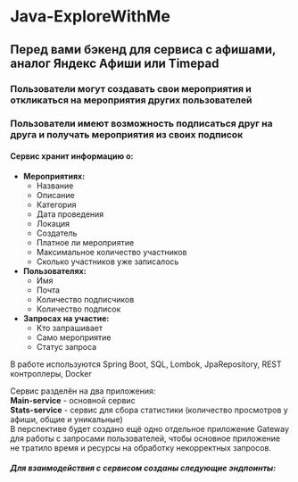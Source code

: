 # Java-ExploreWithMe
## Перед вами бэкенд для сервиса с афишами, аналог Яндекс Афиши или Timepad
### Пользователи могут создавать свои мероприятия и откликаться на мероприятия других пользователей
### Пользователи имеют возможность подписаться друг на друга и получать мероприятия из своих подписок
#### Сервис хранит информацию о:
* __Мероприятиях:__
  * Название 
  * Описание
  * Категория
  * Дата проведения
  * Локация
  * Создатель 
  * Платное ли мероприятие
  * Максимальное количество участников
  * Сколько участников уже записалось
* __Пользователях:__
  * Имя
  * Почта
  * Количество подписчиков
  * Количество подписок
* __Запросах на участие:__ 
  * Кто запрашивает
  * Само мероприятие
  * Статус запроса

В работе используются Spring Boot, SQL, Lombok, JpaRepository, REST контроллеры, Docker <br>

Сервис разделён на два приложения: <br>
__Main-service__ - основной сервис<br>
__Stats-service__ - сервис для сбора статистики (количество просмотров у афиши, общие и уникальные) <br>
В перспективе будет создано ещё одно отдельное приложение Gateway для работы с запросами пользователей, 
чтобы основное приложение не тратило время и ресурсы на обработку некорректных запросов.
##### Для взаимодействия с сервисом созданы следующие эндпоинты:











